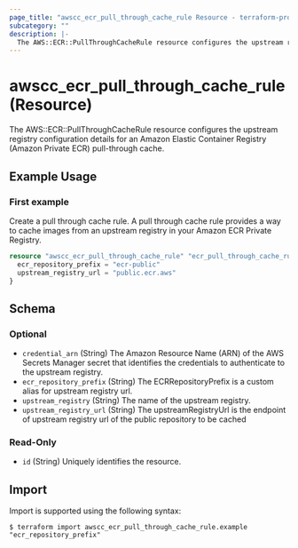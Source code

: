 ```yaml
---
page_title: "awscc_ecr_pull_through_cache_rule Resource - terraform-provider-awscc"
subcategory: ""
description: |-
  The AWS::ECR::PullThroughCacheRule resource configures the upstream registry configuration details for an Amazon Elastic Container Registry (Amazon Private ECR) pull-through cache.
---
```


# awscc_ecr_pull_through_cache_rule (Resource)

The AWS::ECR::PullThroughCacheRule resource configures the upstream registry configuration details for an Amazon Elastic Container Registry (Amazon Private ECR) pull-through cache.

## Example Usage

### First example
Create a pull through cache rule. A pull through cache rule provides a way to cache images from an upstream registry in your Amazon ECR Private Registry.
```terraform
resource "awscc_ecr_pull_through_cache_rule" "ecr_pull_through_cache_rule_example" {
  ecr_repository_prefix = "ecr-public"
  upstream_registry_url = "public.ecr.aws"
}
```


<!-- schema generated by tfplugindocs -->
## Schema

### Optional

- `credential_arn` (String) The Amazon Resource Name (ARN) of the AWS Secrets Manager secret that identifies the credentials to authenticate to the upstream registry.
- `ecr_repository_prefix` (String) The ECRRepositoryPrefix is a custom alias for upstream registry url.
- `upstream_registry` (String) The name of the upstream registry.
- `upstream_registry_url` (String) The upstreamRegistryUrl is the endpoint of upstream registry url of the public repository to be cached

### Read-Only

- `id` (String) Uniquely identifies the resource.

## Import

Import is supported using the following syntax:

```shell
$ terraform import awscc_ecr_pull_through_cache_rule.example "ecr_repository_prefix"
```
